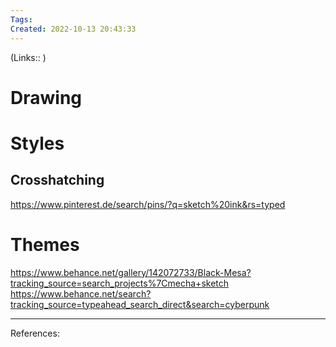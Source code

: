 ```yaml
---
Tags: 
Created: 2022-10-13 20:43:33
---
```

(Links:: )
# Drawing
# Styles
## Crosshatching
https://www.pinterest.de/search/pins/?q=sketch%20ink&rs=typed
# Themes
https://www.behance.net/gallery/142072733/Black-Mesa?tracking_source=search_projects%7Cmecha+sketch
https://www.behance.net/search?tracking_source=typeahead_search_direct&search=cyberpunk
___
References: